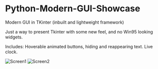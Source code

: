 # Python-Modern-GUI-Showcase
Modern GUI in TKinter (inbuilt and lightweight framework)

Just a way to present Tkinter with some new feel, and no Win95 looking widgets.

Includes: Hoverable animated buttons, hiding and reappearing text. Live clock.


![Screen1](https://user-images.githubusercontent.com/72558934/110247327-9f895700-7f63-11eb-8d33-65dab9b45092.PNG)
![Screen2](https://user-images.githubusercontent.com/72558934/110247346-b6c84480-7f63-11eb-9e7d-1963c753c689.PNG)
